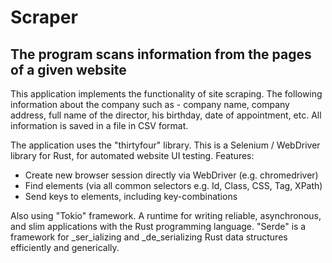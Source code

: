 # Scraper

## The program scans information from the pages of a given website

This application implements the functionality of site scraping. The following information about the company such as - company name, company address, full name of the director, his birthday, date of appointment, etc. All information is saved in a file in CSV format. 

The application uses the "thirtyfour" library. This is a Selenium / WebDriver library for Rust, for automated website UI testing. 
Features:
  - Create new browser session directly via WebDriver (e.g. chromedriver)
  - Find elements (via all common selectors e.g. Id, Class, CSS, Tag, XPath)
  - Send keys to elements, including key-combinations

Also using "Tokio" framework. A runtime for writing reliable, asynchronous, and slim applications with the Rust programming language.
"Serde" is a framework for _ser_ializing and _de_serializing Rust data structures efficiently and generically.
